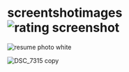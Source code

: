 # screentshotimages![rating screenshot](https://user-images.githubusercontent.com/95959029/187026741-047cc295-ba87-4e46-93cc-7f55e95b36e6.PNG)
![resume photo white](https://user-images.githubusercontent.com/95959029/189178117-6894baab-3aa4-4038-8452-37eecb54bb20.png)


![DSC_7315 copy](https://github.com/ashishdwivedi447/screentshotimages/assets/95959029/1c240ac4-4cce-4e03-8c13-7022e358b5c7)
